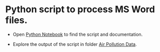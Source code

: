 # Python script to process MS Word files. 

- Open [Python Notebook](https://github.com/Kashif-Rabbani/lexis-nexis-files-processing/blob/master/batch_lexis_processor.ipynb) to find the script and documentation.

- Explore the output of the script in folder [Air Pollution Data](https://github.com/Kashif-Rabbani/lexis-nexis-files-processing/tree/master/Air%20Pollution%20Data).